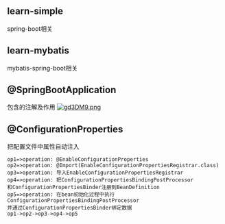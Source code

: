 ## learn-simple
spring-boot相关
## learn-mybatis
mybatis-spring-boot相关
## @SpringBootApplication
包含的注解及作用
[![gd3DM9.png](https://z3.ax1x.com/2021/05/12/gd3DM9.png)](https://imgtu.com/i/gd3DM9)
## @ConfigurationProperties
把配置文件中属性自动注入
```flow
op1=>operation: @EnableConfigurationProperties
op2=>operation: @Import(EnableConfigurationPropertiesRegistrar.class)
op3=>operation: 导入EnableConfigurationPropertiesRegistrar
op4=>operation: 把ConfigurationPropertiesBindingPostProcessor
和ConfigurationPropertiesBinder注册到BeanDefinition
op5=>operation: 在bean初始化过程中执行ConfigurationPropertiesBindingPostProcessor
并通过ConfigurationPropertiesBinder绑定数据
op1->op2->op3->op4->op5
```
